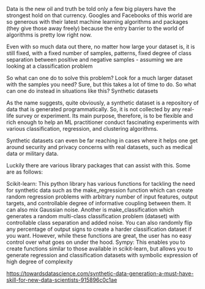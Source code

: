 Data is the new oil and truth be told only a few big players have the strongest hold on that currency. Googles and Facebooks of this world are so generous with their latest machine learning algorithms and packages (they give those away freely) because the entry barrier to the world of algorithms is pretty low right now.

Even with so much data out there, no matter how large your dataset is, it is still fixed, with a fixed number of samples, patterns, fixed degree of class separation between positive and negative samples - assuming we are looking at a classification problem

So what can one do to solve this problem? Look for a much larger dataset with the samples you need? Sure, but this takes a lot of time to do. So what can one do instead in situations like this? Synthetic datasets

As the name suggests, quite obviously, a synthetic dataset is a repository of data that is generated programmatically. So, it is not collected by any real-life survey or experiment. Its main purpose, therefore, is to be flexible and rich enough to help an ML practitioner conduct fascinating experiments with various classification, regression, and clustering algorithms.

Synthetic datasets can even be far reaching in cases where it helps one get around security and privacy concerns with real datasets, such as medical data or military data.

Luckily there are various library packages that can assist with this. Some are as follows:

Scikit-learn: This python library has various functions for tackling the need for synthetic data such as the make_regression function which can create random regression problems with arbitrary number of input features, output targets, and controllable degree of informative coupling between them. It can also mix Gaussian noise. Another is make_classification which generates a random multi-class classification problem (dataset) with controllable class separation and added noise. You can also randomly flip any percentage of output signs to create a harder classification dataset if you want. However, while these functions are great, the user has no easy control over what goes on under the hood.
Sympy: This enables you to create functions similar to those available in scikit-learn, but allows you to generate regression and classification datasets with symbolic expression of high degree of complexity


https://towardsdatascience.com/synthetic-data-generation-a-must-have-skill-for-new-data-scientists-915896c0c1ae
